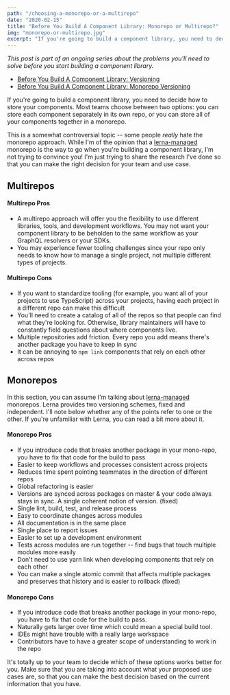 ```yaml
---
path: "/choosing-a-monorepo-or-a-multirepo"
date: "2020-02-15"
title: "Before You Build A Component Library: Monorepo or Multirepo?"
img: "monorepo-or-multirepo.jpg"
excerpt: "If you're going to build a component library, you need to decide how to store your components. Most teams choose between two options: you can store each component separately in its own repo, or you can store all of your components together in a monorepo."
---
```


_This post is part of an ongoing series about the problems you'll need to solve before you start building a component library._

- [Before You Build A Component Library: Versioning](../library-versioning)
- [Before You Build A Component Library: Monorepo Versioning](../lerna-monorepo-versioning)

If you're going to build a component library, you need to decide how to store your components. Most teams choose between two options: you can store each component separately in its own repo, or you can store all of your components together in a monorepo.

This is a somewhat controversial topic -- some people _really_ hate the monorepo approach. While I'm of the opinion that a [lerna-managed](https://github.com/lerna/lerna) monorepo is the way to go when you're building a component library, I'm not trying to convince you! I'm just trying to share the research I've done so that you can make the right decision for your team and use case.

## Multirepos

#### Multirepo Pros

- A multirepo approach will offer you the flexibility to use different libraries, tools, and development workflows. You may not want your component library to be beholden to the same workflow as your GraphQL resolvers or your SDKs.
- You may experience fewer tooling challenges since your repo only needs to know how to manage a single project, not multiple different types of projects.

#### Multirepo Cons

- If you want to standardize tooling (for example, you want all of your projects to use TypeScript) across your projects, having each project in a different repo can make this difficult
- You'll need to create a catalog of all of the repos so that people can find what they're looking for. Otherwise, library maintainers will have to constantly field questions about where components live.
- Multiple repositories add friction. Every repo you add means there's another package you have to keep in sync
- It can be annoying to `npm link` components that rely on each other across repos

## Monorepos

In this section, you can assume I'm talking about [lerna-managed](https://github.com/lerna/lerna) monorepos. Lerna provides two versioning schemes, fixed and independent. I'll note below whether any of the points refer to one or the other. If you're unfamiliar with Lerna, you can read a bit more about it.

#### Monorepo Pros

- If you introduce code that breaks another package in your mono-repo, you have to fix that code for the build to pass
- Easier to keep workflows and processes consistent across projects
- Reduces time spent pointing teammates in the direction of different repos
- Global refactoring is easier
- Versions are synced across packages on master & your code always stays in sync. A single coherent notion of version. (fixed)
- Single lint, build, test, and release process
- Easy to coordinate changes across modules
- All documentation is in the same place
- Single place to report issues
- Easier to set up a development environment
- Tests across modules are run together -- find bugs that touch multiple modules more easily
- Don't need to use yarn link when developing components that rely on each other
- You can make a single atomic commit that affects multiple packages and preserves that history and is easier to rollback (fixed)

#### Monorepo Cons

- If you introduce code that breaks another package in your mono-repo, you have to fix that code for the build to pass.
- Naturally gets larger over time which could mean a special build tool.
- IDEs might have trouble with a really large workspace
- Contributors have to have a greater scope of understanding to work in the repo

It's totally up to your team to decide which of these options works better for you. Make sure that you are taking into account what your proposed use cases are, so that you can make the best decision based on the current information that you have.
